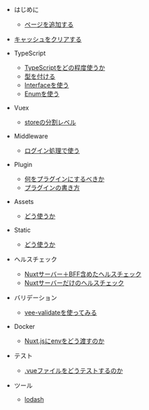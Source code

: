 - はじめに

  - [ページを追加する]()

- [キャッシュをクリアする]()
  
- TypeScript

  - [TypeScriptをどの程度使うか]()
  - [型を付ける]()
  - [Interfaceを使う]()
  - [Enumを使う]()
  
- Vuex

  - [storeの分割レベル]()
  
- Middleware

  - [ログイン処理で使う]()
  
- Plugin
    
  - [何をプラグインにするべきか]()
  - [プラグインの書き方]()

- Assets

  - [どう使うか]()
  
- Static

  - [どう使うか]()

- ヘルスチェック

  - [Nuxtサーバー＋BFF含めたヘルスチェック]()
  - [Nuxtサーバーだけのヘルスチェック]()

- バリデーション

  - [vee-validateを使ってみる]()

- Docker

  - [Nuxt.jsにenvをどう渡すのか]()
  
- テスト

  - [.vueファイルをどうテストするのか]()
  
- ツール

  - [lodash]()

